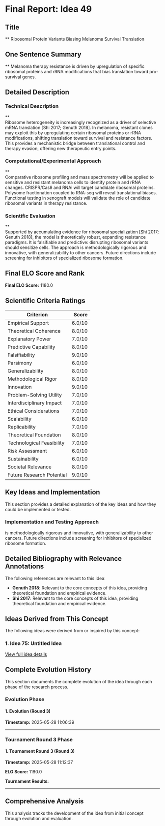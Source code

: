 # Final Report: Idea 49

## Title

** Ribosomal Protein Variants Biasing Melanoma Survival Translation

## One Sentence Summary

** Melanoma therapy resistance is driven by upregulation of specific ribosomal proteins and rRNA modifications that bias translation toward pro-survival genes.

## Detailed Description

### Technical Description

**  
Ribosome heterogeneity is increasingly recognized as a driver of selective mRNA translation [Shi 2017; Genuth 2018]. In melanoma, resistant clones may exploit this by upregulating certain ribosomal proteins or rRNA modifications, shifting translation toward survival and resistance factors. This provides a mechanistic bridge between translational control and therapy evasion, offering new therapeutic entry points.

### Computational/Experimental Approach

**  
Comparative ribosome profiling and mass spectrometry will be applied to sensitive and resistant melanoma cells to identify protein and rRNA changes. CRISPR/Cas9 and RNAi will target candidate ribosomal proteins. Polysome fractionation coupled to RNA-seq will reveal translational biases. Functional testing in xenograft models will validate the role of candidate ribosomal variants in therapy resistance.

### Scientific Evaluation

**  
Supported by accumulating evidence for ribosomal specialization [Shi 2017; Genuth 2018], the model is theoretically robust, expanding resistance paradigms. It is falsifiable and predictive: disrupting ribosomal variants should sensitize cells. The approach is methodologically rigorous and innovative, with generalizability to other cancers. Future directions include screening for inhibitors of specialized ribosome formation.


## Final ELO Score and Rank

**Final ELO Score:** 1180.0

## Scientific Criteria Ratings

| Criterion | Score |
|---|---:|
| Empirical Support | 6.0/10 |
| Theoretical Coherence | 8.0/10 |
| Explanatory Power | 7.0/10 |
| Predictive Capability | 8.0/10 |
| Falsifiability | 9.0/10 |
| Parsimony | 6.0/10 |
| Generalizability | 8.0/10 |
| Methodological Rigor | 8.0/10 |
| Innovation | 9.0/10 |
| Problem-Solving Utility | 7.0/10 |
| Interdisciplinary Impact | 7.0/10 |
| Ethical Considerations | 7.0/10 |
| Scalability | 6.0/10 |
| Replicability | 7.0/10 |
| Theoretical Foundation | 8.0/10 |
| Technological Feasibility | 7.0/10 |
| Risk Assessment | 6.0/10 |
| Sustainability | 6.0/10 |
| Societal Relevance | 8.0/10 |
| Future Research Potential | 9.0/10 |

## Key Ideas and Implementation

This section provides a detailed explanation of the key ideas and how they could be implemented or tested.

### Implementation and Testing Approach

is methodologically rigorous and innovative, with generalizability to other cancers. Future directions include screening for inhibitors of specialized ribosome formation.


## Detailed Bibliography with Relevance Annotations

The following references are relevant to this idea:

- **Genuth 2018**: Relevant to the core concepts of this idea, providing theoretical foundation and empirical evidence.
- **Shi 2017**: Relevant to the core concepts of this idea, providing theoretical foundation and empirical evidence.

## Ideas Derived from This Concept

The following ideas were derived from or inspired by this concept:

### 1. Idea 75: Untitled Idea



[View full idea details](idea_75_final.md)

## Complete Evolution History

This section documents the complete evolution of the idea through each phase of the research process.

### Evolution Phase

#### 1. Evolution (Round 3)
**Timestamp:** 2025-05-28 11:06:39



---

### Tournament Round 3 Phase

#### 1. Tournament Round 3 (Round 3)
**Timestamp:** 2025-05-28 11:12:37

**ELO Score:** 1180.0

**Tournament Results:**



---

## Comprehensive Analysis

This analysis tracks the development of the idea from initial concept through evolution and evaluation.

